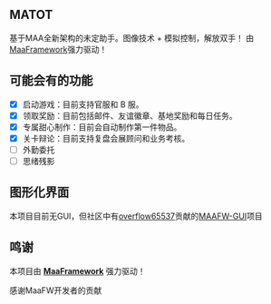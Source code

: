 <!-- markdownlint-disable MD033 MD041 -->

## MATOT

基于MAA全新架构的未定助手。图像技术 + 模拟控制，解放双手！
由[MaaFramework](https://github.com/MaaXYZ/MaaFramework)强力驱动！


## 可能会有的功能

- [x] 启动游戏：目前支持官服和 B 服。
- [x] 领取奖励：目前包括邮件、友谊徽章、基地奖励和每日任务。
- [x] 专属甜心制作：目前会自动制作第一件物品。
- [x] 关卡辩论：目前支持复盘会展顾问和业务考核。
- [ ] 外勤委托
- [ ] 思绪残影

## 图形化界面

本项目目前无GUI，但社区中有[overflow65537](https://github.com/overflow65537)贡献的[MAAFW-GUI](https://github.com/overflow65537/Tkinter_MAA-GUI)项目


## 鸣谢

本项目由 **[MaaFramework](https://github.com/MaaXYZ/MaaFramework)** 强力驱动！

感谢MaaFW开发者的贡献

